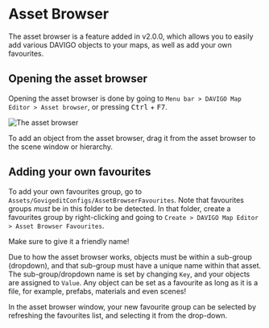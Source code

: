 # Asset Browser

The asset browser is a feature added in v2.0.0, which allows you to easily add various DAVIGO objects to your maps, as well as add your own favourites. 

## Opening the asset browser

Opening the asset browser is done by going to `Menu bar > DAVIGO Map Editor > Asset browser`, or pressing <kbd>Ctrl</kbd> + <kbd>F7</kbd>.

![The asset browser](/img/assetbrowser/assetbrowser.png)

To add an object from the asset browser, drag it from the asset browser to the scene window or hierarchy. 

## Adding your own favourites

To add your own favourites group, go to `Assets/GovigeditConfigs/AssetBrowserFavourites`. Note that favourites groups *must* be in this folder to be detected. In that folder, create a favourites group by right-clicking and going to `Create > DAVIGO Map Editor > Asset Browser Favourites`. 

Make sure to give it a friendly name!

Due to how the asset browser works, objects must be within a sub-group (dropdown), and that sub-group must have a unique name within that asset. The sub-group/dropdown name is set by changing `Key`, and your objects are assigned to `Value`. Any object can be set as a favourite as long as it is a file, for example, prefabs, materials and even scenes!

In the asset browser window, your new favourite group can be selected by refreshing the favourites list, and selecting it from the drop-down. 
